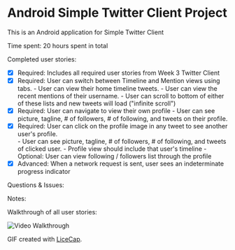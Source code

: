 # Android Simple Twitter Client Project 

This is an Android application for Simple Twitter Client

Time spent: 20 hours spent in total

Completed user stories:

 * [x] Required: Includes all required user stories from Week 3 Twitter Client
 * [x] Required: User can switch between Timeline and Mention views using tabs.
       - User can view their home timeline tweets.
       - User can view the recent mentions of their username.
       - User can scroll to bottom of either of these lists and new tweets will load ("infinite scroll")
 * [x] Required: User can navigate to view their own profile
       - User can see picture, tagline, # of followers, # of following, and tweets on their profile.
 * [x] Required: User can click on the profile image in any tweet to see another user's profile.     
       - User can see picture, tagline, # of followers, # of following, and tweets of clicked user.
       - Profile view should include that user's timeline
       - Optional: User can view following / followers list through the profile
 * [x] Advanced: When a network request is sent, user sees an indeterminate progress indicator      

Questions & Issues:

Notes:

Walkthrough of all user stories:

![Video Walkthrough](SimpleTwitterClient-2.gif)

GIF created with [LiceCap](http://www.cockos.com/licecap/).
